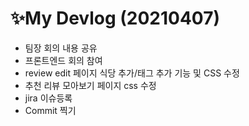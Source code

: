 # ✨My Devlog (20210407)

- 팀장 회의 내용 공유
- 프론트엔드 회의 참여
- review edit 페이지 식당 추가/태그 추가 기능 및 CSS 수정
- 추천 리뷰 모아보기 페이지 css 수정
- jira 이슈등록 
- Commit 찍기
